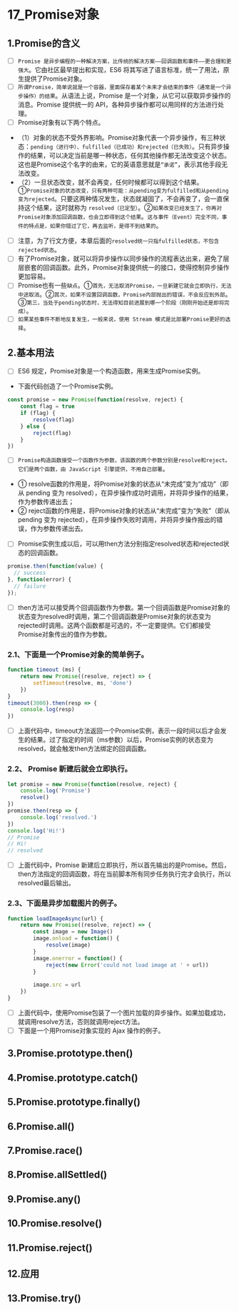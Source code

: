 # 17_Promise对象
## 1.Promise的含义
- [ ] `Promise 是异步编程的一种解决方案，比传统的解决方案——回调函数和事件——更合理和更强大`。它由社区最早提出和实现，ES6 将其写进了语言标准，统一了用法，原生提供了Promise对象。
- [ ] `所谓Promise，简单说就是一个容器，里面保存着某个未来才会结束的事件（通常是一个异步操作）的结果`。从语法上说，Promise 是一个对象，从它可以获取异步操作的消息。Promise 提供统一的 API，各种异步操作都可以用同样的方法进行处理。
- [ ] Promise对象有以下两个特点。
- （1）对象的状态不受外界影响。Promise对象代表一个异步操作，有三种状态：`pending（进行中）、fulfilled（已成功）和rejected（已失败）`。只有异步操作的结果，可以决定当前是哪一种状态，任何其他操作都无法改变这个状态。这也是Promise这个名字的由来，它的英语意思就是`“承诺”`，表示其他手段无法改变。
- （2）一旦状态改变，就不会再变，任何时候都可以得到这个结果。①`Promise对象的状态改变，只有两种可能：从pending变为fulfilled和从pending变为rejected`。只要这两种情况发生，状态就凝固了，不会再变了，会一直保持这个结果，这时就称为 `resolved（已定型）`。②`如果改变已经发生了，你再对Promise对象添加回调函数，也会立即得到这个结果`。`这与事件（Event）完全不同，事件的特点是，如果你错过了它，再去监听，是得不到结果的`。
- [ ] 注意，为了行文方便，本章后面的`resolved统一只指fulfilled状态，不包含rejected状态`。
- [ ] 有了Promise对象，就可以将异步操作以同步操作的流程表达出来，避免了层层嵌套的回调函数。此外，Promise对象提供统一的接口，使得控制异步操作更加容易。
- [ ] Promise也有一些`缺点`。①`首先，无法取消Promise，一旦新建它就会立即执行，无法中途取消`。②`其次，如果不设置回调函数，Promise内部抛出的错误，不会反应到外部`。③`第三，当处于pending状态时，无法得知目前进展到哪一个阶段（刚刚开始还是即将完成）`。
- [ ] `如果某些事件不断地反复发生，一般来说，使用 Stream 模式是比部署Promise更好的选择`。
## 2.基本用法
- [ ] ES6 规定，Promise对象是一个构造函数，用来生成Promise实例。
- 下面代码创造了一个Promise实例。
```javascript
const promise = new Promise(function(resolve, reject) {
    const flag = true
    if (flag) {
        resolve(flag)
    } else {
        reject(flag)
    }
})
```
- [ ] `Promise构造函数接受一个函数作为参数，该函数的两个参数分别是resolve和reject。它们是两个函数，由 JavaScript 引擎提供，不用自己部署`。
- ① resolve函数的作用是，将Promise对象的状态从“未完成”变为“成功”（即从 pending 变为 resolved），在异步操作成功时调用，并将异步操作的结果，作为参数传递出去；
- ② reject函数的作用是，将Promise对象的状态从“未完成”变为“失败”（即从 pending 变为 rejected），在异步操作失败时调用，并将异步操作报出的错误，作为参数传递出去。
- [ ] Promise实例生成以后，可以用then方法分别指定resolved状态和rejected状态的回调函数。
```javascript
promise.then(function(value) {
  // success
}, function(error) {
  // failure
});
```
- [ ] then方法可以接受两个回调函数作为参数。第一个回调函数是Promise对象的状态变为resolved时调用，第二个回调函数是Promise对象的状态变为rejected时调用。这两个函数都是可选的，不一定要提供。它们都接受Promise对象传出的值作为参数。
### 2.1、下面是一个Promise对象的简单例子。
```javascript
function timeout (ms) {
    return new Promise((resolve, reject) => {
        setTimeout(resolve, ms, 'done')
    })
}
timeout(3000).then(resp => {
    console.log(resp)
})
```
- [ ] 上面代码中，timeout方法返回一个Promise实例，表示一段时间以后才会发生的结果。过了指定的时间（ms参数）以后，Promise实例的状态变为resolved，就会触发then方法绑定的回调函数。
### 2.2、 Promise 新建后就会立即执行。
```javascript
let promise = new Promise(function(resolve, reject) {
    console.log('Promise')
    resolve()
})
promise.then(resp => {
    console.log('resolved.')
})
console.log('Hi!')
// Promise
// Hi!
// resolved
```
- [ ] 上面代码中，Promise 新建后立即执行，所以首先输出的是Promise。然后，then方法指定的回调函数，将在当前脚本所有同步任务执行完才会执行，所以resolved最后输出。
### 2.3、下面是异步加载图片的例子。
```javascript
function loadImageAsync(url) {
    return new Promise((resolve, reject) => {
        const image = new Image() 
        image.onload = function() {
            resolve(image)
        }
        image.onerror = function() {
            reject(new Error('could not load image at ' + url))
        }
        
        image.src = url
    })
}
```
- [ ] 上面代码中，使用Promise包装了一个图片加载的异步操作。如果加载成功，就调用resolve方法，否则就调用reject方法。
- [ ] 下面是一个用Promise对象实现的 Ajax 操作的例子。

## 3.Promise.prototype.then()
## 4.Promise.prototype.catch()
## 5.Promise.prototype.finally()
## 6.Promise.all()
## 7.Promise.race()
## 8.Promise.allSettled()
## 9.Promise.any()
## 10.Promise.resolve()
## 11.Promise.reject()
## 12.应用
## 13.Promise.try()